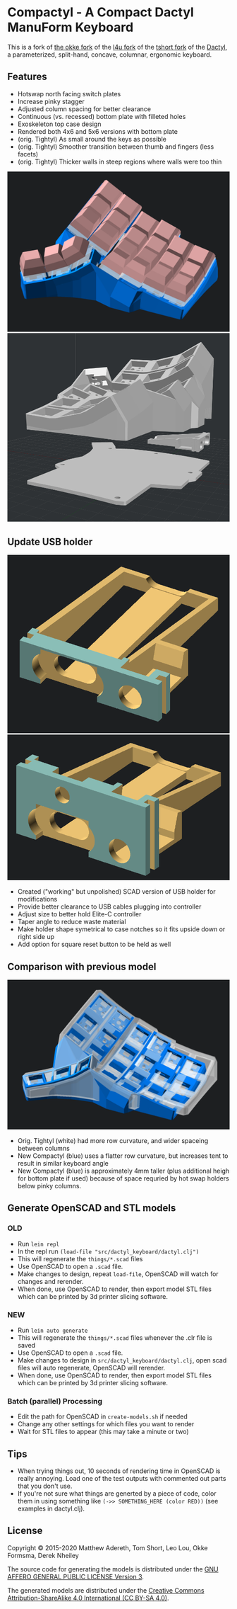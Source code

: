# Compactyl - A Compact Dactyl ManuForm Keyboard

This is a fork of [the okke fork](https://github.com/okke-formsma/dactyl-manuform-tight) of the [l4u fork](https://github.com/l4u/dactyl-manuform-mini-keyboard) of the [tshort fork](https://github.com/tshort/dactyl-keyboard) of the [Dactyl](https://github.com/adereth/dactyl-keyboard), a parameterized, split-hand, concave, columnar, ergonomic keyboard.

## Features
- Hotswap north facing switch plates
- Increase pinky stagger
- Adjusted column spacing for better clearance
- Continuous (vs. recessed) bottom plate with filleted holes
- Exoskeleton top case design
- Rendered both 4x6 and 5x6 versions with bottom plate
- (orig. Tightyl) As small around the keys as possible
- (orig. Tightyl) Smoother transition between thumb and fingers (less facets)
- (orig. Tightyl) Thicker walls in steep regions where walls were too thin

![](compactyl.png)
![](assembly.png)

## Update USB holder
![](elite-c_trrs_holder.png)
![](elite-c_trrs_reset_holder.png)
- Created ("working" but unpolished) SCAD version of USB holder for modifications
- Provide better clearance to USB cables plugging into controller
- Adjust size to better hold Elite-C controller
- Taper angle to reduce waste material
- Make holder shape symetrical to case notches so it fits upside down or right side up
- Add option for square reset button to be held as well


## Comparison with previous model
![](compare.png)
- Orig. Tightyl (white) had more row curvature, and wider spaceing between columns
- New Compactyl (blue) uses a flatter row curvature, but increases tent to result in similar keyboard angle
- New Compactyl (blue) is approximately 4mm taller (plus additional heigh for bottom plate if used) because of space requried by hot swap holders below pinky columns.


## Generate OpenSCAD and STL models

### OLD
* Run `lein repl`
* In the repl run `(load-file "src/dactyl_keyboard/dactyl.clj")`
* This will regenerate the `things/*.scad` files
* Use OpenSCAD to open a `.scad` file.
* Make changes to design, repeat `load-file`, OpenSCAD will watch for changes and rerender.
* When done, use OpenSCAD to render, then export model STL files which can be printed by 3d printer slicing software.

### NEW
* Run `lein auto generate`
* This will regenerate the `things/*.scad` files whenever the .clr file is saved
* Use OpenSCAD to open a `.scad` file.
* Make changes to design in `src/dactyl_keyboard/dactyl.clj`, open scad files will auto regenerate, OpenSCAD will rerender.
* When done, use OpenSCAD to render, then export model STL files which can be printed by 3d printer slicing software.

### Batch (parallel) Processing
* Edit the path for OpenSCAD in `create-models.sh` if needed
* Change any other settings for which files you want to render
* Wait for STL files to appear (this may take a minute or two) 

## Tips

* When trying things out, 10 seconds of rendering time in OpenSCAD is really annoying. Load one of the test outputs with commented out parts that you don't use.
* If you're not sure what things are generted by a piece of code, color them in using something like
`(->> SOMETHING_HERE (color RED))` (see examples in dactyl.clj).

## License

Copyright © 2015-2020 Matthew Adereth, Tom Short, Leo Lou, Okke Formsma, Derek Nheiley

The source code for generating the models is distributed under the [GNU AFFERO GENERAL PUBLIC LICENSE Version 3](LICENSE).

The generated models are distributed under the [Creative Commons Attribution-ShareAlike 4.0 International (CC BY-SA 4.0)](LICENSE-models).
